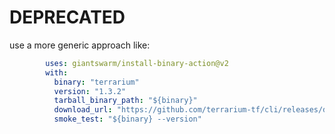 # DEPRECATED

use a more generic approach like:

```yaml
        uses: giantswarm/install-binary-action@v2
        with:
          binary: "terrarium"
          version: "1.3.2"
          tarball_binary_path: "${binary}"
          download_url: "https://github.com/terrarium-tf/cli/releases/download/v${version}/terrarium_${version}_Linux_amd64.tar.gz"
          smoke_test: "${binary} --version"
```
